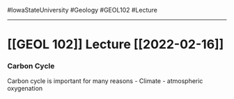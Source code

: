 #IowaStateUniversity
#Geology 
#GEOL102
#Lecture


---

# [[GEOL 102]] Lecture [[2022-02-16]]


### Carbon Cycle 

Carbon cycle is important for many reasons 
	- Climate
	- atmospheric oxygenation

